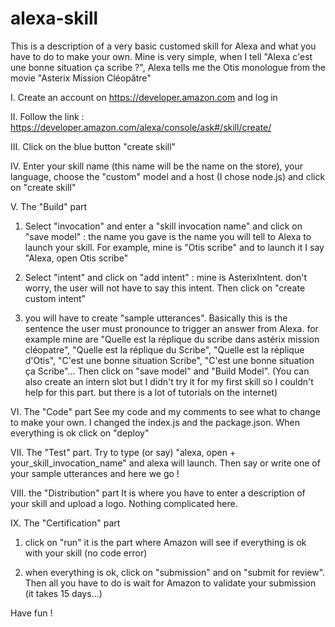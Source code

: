 # alexa-skill

This is a description of a very basic customed skill for Alexa and what you have to do to make your own. 
Mine is very simple, when I tell "Alexa c'est une bonne situation ça scribe ?", Alexa tells me the Otis monologue from the movie "Asterix Mission Cléopâtre" 

I. Create an account on https://developer.amazon.com and log in 

II. Follow the link : https://developer.amazon.com/alexa/console/ask#/skill/create/

III. Click on the blue button "create skill"

IV. Enter your skill name (this name will be the name on the store), your language, choose the "custom" model and a host (I chose node.js) and click on "create skill" 

V. The "Build" part 
1) Select "invocation" and enter a "skill invocation name" and click on "save model" : the name you gave is the name you will tell to Alexa to launch your skill. For example, mine is "Otis scribe" and to launch it I say "Alexa, open Otis scribe"

2) Select "intent" and click on "add intent" : mine is AsterixIntent. don't worry, the user will not have to say this intent. Then click on "create custom intent"

3) you will have to create "sample utterances". Basically this is the sentence the user must pronounce to trigger an answer from Alexa. for example mine are "Quelle est la réplique du scribe dans astérix mission cléopatre", "Quelle est la réplique du Scribe", "Quelle est la réplique d'Otis", "C'est une bonne situation Scribe", "C'est une bonne situation ça Scribe"...
Then click on "save model" and "Build Model". (You can also create an intern slot but I didn't try it for my first skill so I couldn't help for this part. but there is a lot of tutorials on the internet)

VI. The "Code" part 
See my code and my comments to see what to change to make your own. I changed the index.js and the package.json. When everything is ok click on "deploy" 

VII. The "Test" part. 
Try to type (or say) "alexa, open + your_skill_invocation_name" and alexa will launch. Then say or write one of your sample utterances and here we go ! 

VIII. the "Distribution" part
It is where you have to enter a description of your skill and upload a logo. Nothing complicated here.  

IX. The "Certification" part 
1) click on "run" it is the part where Amazon will see if everything is ok with your skill (no code error) 

2) when everything is ok, click on "submission" and on "submit for review". Then all you have to do is wait for Amazon to validate your submission (it takes 15 days...) 

Have fun ! 
